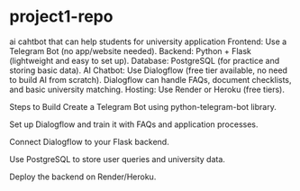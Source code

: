 # project1-repo
ai cahtbot that can help students for university application
Frontend: Use a Telegram Bot (no app/website needed).
Backend: Python + Flask (lightweight and easy to set up).
Database: PostgreSQL (for practice and storing basic data).
AI Chatbot: Use Dialogflow (free tier available, no need to build AI from scratch).
Dialogflow can handle FAQs, document checklists, and basic university matching.
Hosting: Use Render or Heroku (free tiers).



Steps to Build
Create a Telegram Bot using python-telegram-bot library.

Set up Dialogflow and train it with FAQs and application processes.

Connect Dialogflow to your Flask backend.

Use PostgreSQL to store user queries and university data.

Deploy the backend on Render/Heroku.

